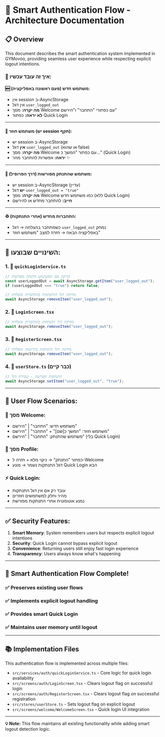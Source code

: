 # 🔐 Smart Authentication Flow - Architecture Documentation

## 📋 Overview

This document describes the smart authentication system implemented in GYMovoo, providing seamless user experience while respecting explicit logout intentions.

### 📱 איך זה עובד עכשיו:

#### 🆕 **משתמש חדש** (פעם ראשונה באפליקציה):

- אין session ב-AsyncStorage
- אין דגל `user_logged_out`
- **מה יקרה:** מסך Welcome עם כפתורי "התחבר" ו"הירשם"
- **לא יראה:** כפתור Quick Login

---

#### 🔄 **משתמש חוזר** (יש session תקף):

- יש session ב-AsyncStorage
- **אין** דגל `user_logged_out` (או שהוא false)
- **מה יקרה:** מסך Welcome עם כפתור "המשך כ..." (Quick Login)
- **יראה:** אפשרות להתחבר מהר ✨

---

#### 🚪 **משתמש שהתנתק מפורשות** (דרך הפרופיל):

- יש session ב-AsyncStorage (עדיין)
- **יש** דגל `user_logged_out = "true"`
- **מה יקרה:** מסך Welcome כמו משתמש חדש (ללא Quick Login)
- **חייב:** להתחבר מחדש או להירשם

---

#### ♻️ **התחברות מחדש** (אחרי התנתקות):

- כשמתחבר בהצלחה → דגל `user_logged_out` נמחק
- באפליקציה הבאה → חזרה למצב "משתמש חוזר"

---

## 🔧 השינויים שבוצעו:

### 1. 📁 `quickLoginService.ts`

```typescript
// בדיקה אם המשתמש התנתק מפורשות
const userLoggedOut = await AsyncStorage.getItem("user_logged_out");
if (userLoggedOut === "true") return false;

// מחיקת דגל ההתנתקות בהתחברות מוצלחת
await AsyncStorage.removeItem("user_logged_out");
```

### 2. 📁 `LoginScreen.tsx`

```typescript
// מחיקת דגל התנתקות בהתחברות מוצלחת
await AsyncStorage.removeItem("user_logged_out");
```

### 3. 📁 `RegisterScreen.tsx`

```typescript
// מחיקת דגל התנתקות בהרשמה מוצלחת
await AsyncStorage.removeItem("user_logged_out");
```

### 4. 📁 `userStore.ts` (כבר קיים)

```typescript
// התנתקות מפורשת - שמירת דגל
await AsyncStorage.setItem("user_logged_out", "true");
```

---

## 🎯 **User Flow Scenarios**:

### 📱 **מסך Welcome**:

- משתמש חדש: "התחבר" | "הירשם"
- משתמש חוזר: "המשך כ[שם]" + "התחבר" | "הירשם"
- משתמש שהתנתק: "התחבר" | "הירשם" (בלי Quick Login)

### 🔄 **מסך Profile**:

- כפתור "התנתק" → ניקוי מלא + חזרה ל-Welcome
- דגל התנתקות נשמר → מונע Quick Login הבא

### ⚡ **Quick Login**:

- עובד רק אם אין דגל התנתקות
- מהיר וחלק למשתמשים חוזרים
- נמנע אוטומטית אחרי התנתקות מפורשת

---

## ✅ **Security Features**:

1. **Smart Memory**: System remembers users but respects explicit logout intentions
2. **Security**: Quick Login cannot bypass explicit logout
3. **Convenience**: Returning users still enjoy fast login experience
4. **Transparency**: Users always know what's happening

---

## 🎉 **Smart Authentication Flow Complete!**

### ✅ Preserves existing user flows

### ✅ Implements explicit logout handling

### ✅ Provides smart Quick Login

### ✅ Maintains user memory until logout

---

## 📚 Implementation Files

This authentication flow is implemented across multiple files:

- `src/services/auth/quickLoginService.ts` - Core logic for quick login availability
- `src/screens/auth/LoginScreen.tsx` - Clears logout flag on successful login
- `src/screens/auth/RegisterScreen.tsx` - Clears logout flag on successful registration
- `src/stores/userStore.ts` - Sets logout flag on explicit logout
- `src/screens/welcome/WelcomeScreen.tsx` - Quick login UI integration

---

**💡 Note:** This flow maintains all existing functionality while adding smart logout detection logic.
